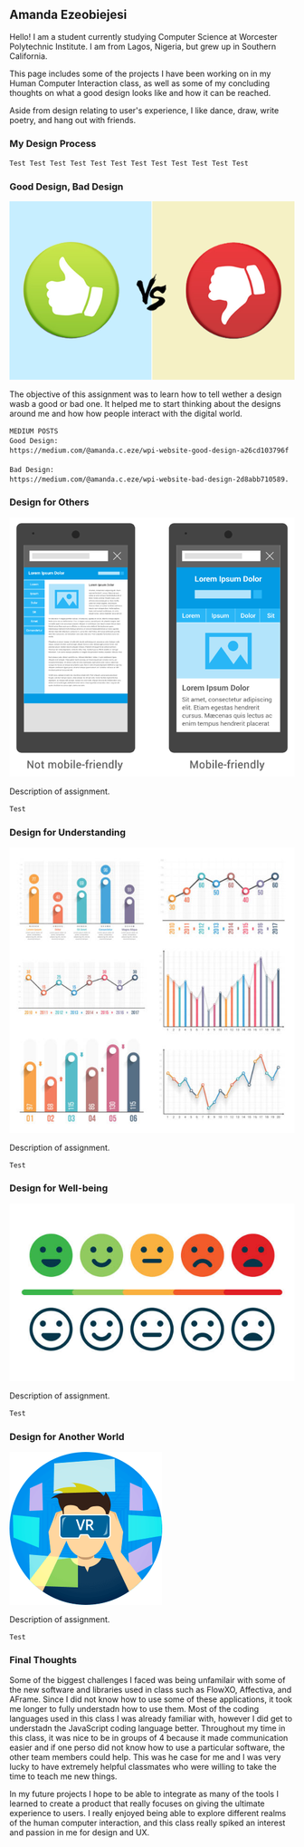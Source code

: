 ## Amanda Ezeobiejesi

Hello! I am a student currently studying Computer Science at Worcester Polytechnic Institute. I am from Lagos, Nigeria, but grew up in Southern California.

This page includes some of the projects I have been working on in my Human Computer Interaction class, as well as some of my concluding thoughts on what a good design looks like and how it can be reached. 

Aside from design relating to user's experience, I like dance, draw, write poetry, and hang out with friends.


### My Design Process
```markdown
Test Test Test Test Test Test Test Test Test Test Test Test
```

### Good Design, Bad Design
![Image](images/good-or-bad.png)

The objective of this assignment was to learn how to tell wether a design wasb a good or bad one. It helped me to start thinking about the designs around me and how how people interact with the digital world.


```markdown
MEDIUM POSTS
Good Design: 
https://medium.com/@amanda.c.eze/wpi-website-good-design-a26cd103796f

Bad Design: 
https://medium.com/@amanda.c.eze/wpi-website-bad-design-2d8abb710589.
```

### Design for Others
![Image](images/mobile-friendly.png)

Description of assignment.

```markdown
Test
```

### Design for Understanding
![Image](images/graphs.jpg)

Description of assignment.

```markdown
Test
```

### Design for Well-being
![Image](images/emotions.jpg)

Description of assignment.

```markdown
Test
```

### Design for Another World
![Image](images/VR.png)

Description of assignment.

```markdown
Test
```

### Final Thoughts

Some of the biggest challenges I faced was being unfamilair with some of the new software and libraries used in class such as FlowXO, Affectiva, and AFrame. Since I did not know how to use some of these applications, it took me longer to fully understadn how to use them. Most of the coding languages used in this class I was already familiar with, however I did get to understadn the JavaScript coding language better. Throughout my time in this class, it was nice to be in groups of 4 because it made communication easier and if one perso did not know how to use a particular software, the other team members could help. This was he case for me and I was very lucky to have extremely helpful classmates who were willing to take the time to teach me new things. 

In my future projects I hope to be able to integrate as many of the tools I learned to create a product that really focuses on giving the ultimate experience to users. I really enjoyed being able to explore different realms of the human computer interaction, and this class really spiked an interest and passion in me for design and UX.
